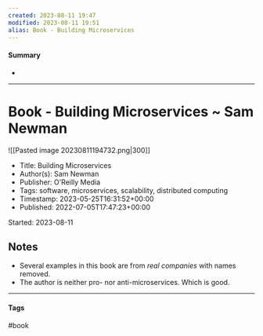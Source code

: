 ```yaml
---
created: 2023-08-11 19:47
modified: 2023-08-11 19:51
alias: Book - Building Microservices
---
```

#### Summary
+ 

----
# Book - Building Microservices ~ Sam Newman

![[Pasted image 20230811194732.png|300]]

+ Title: Building Microservices
+ Author(s): Sam Newman
+ Publisher: O'Reilly Media
+ Tags: software, microservices, scalability, distributed computing
+ Timestamp: 2023-05-25T16:31:52+00:00
+ Published: 2022-07-05T17:47:23+00:00

Started: 2023-08-11

## Notes

+ Several examples in this book are from _real companies_ with names removed.
+ The author is neither pro- nor anti-microservices. Which is good.

----

#### Tags

#book